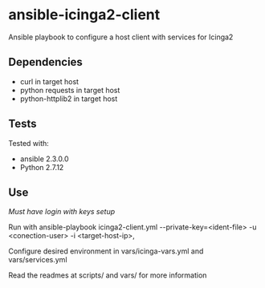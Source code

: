 # ansible-icinga2-client
Ansible playbook to configure a host client with services for Icinga2

## Dependencies
- curl in target host
- python requests in target host
- python-httplib2 in target host

## Tests
Tested with: 
- ansible 2.3.0.0
- Python 2.7.12

## Use 
*Must have login with keys setup*

Run with ansible-playbook icinga2-client.yml --private-key=\<ident-file\> -u \<conection-user\> -i \<target-host-ip\>,

Configure desired environment in vars/icinga-vars.yml and vars/services.yml

Read the readmes at scripts/ and vars/ for more information
